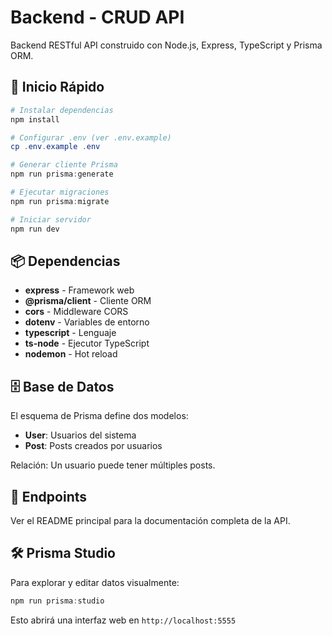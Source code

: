 # Backend - CRUD API

Backend RESTful API construido con Node.js, Express, TypeScript y Prisma ORM.

## 🚀 Inicio Rápido

```powershell
# Instalar dependencias
npm install

# Configurar .env (ver .env.example)
cp .env.example .env

# Generar cliente Prisma
npm run prisma:generate

# Ejecutar migraciones
npm run prisma:migrate

# Iniciar servidor
npm run dev
```

## 📦 Dependencias

- **express** - Framework web
- **@prisma/client** - Cliente ORM
- **cors** - Middleware CORS
- **dotenv** - Variables de entorno
- **typescript** - Lenguaje
- **ts-node** - Ejecutor TypeScript
- **nodemon** - Hot reload

## 🗄️ Base de Datos

El esquema de Prisma define dos modelos:

- **User**: Usuarios del sistema
- **Post**: Posts creados por usuarios

Relación: Un usuario puede tener múltiples posts.

## 🔌 Endpoints

Ver el README principal para la documentación completa de la API.

## 🛠️ Prisma Studio

Para explorar y editar datos visualmente:

```powershell
npm run prisma:studio
```

Esto abrirá una interfaz web en `http://localhost:5555`
